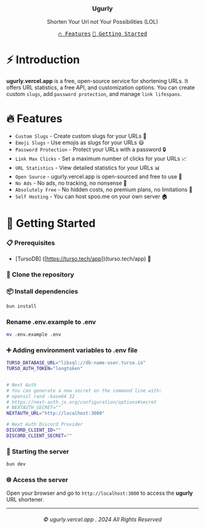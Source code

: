 <h3 align="center">Ugurly</h3>
<p align="center">Shorten Your Url not Your Possibilities (LOL)</p>

<p align="center">
    <a href="#-features"><kbd>🔥 Features</kbd></a>
    <a href="#-getting-started"><kbd>🚀 Getting Started</kbd></a>
</p>

# ⚡ Introduction

**ugurly.vercel.app** is a free, open-source service for shortening URLs. It offers URL statistics, a free API, and customization options. You can create custom `slugs`, add `password protection`, and manage `link lifespans`.

# 🔥 Features

- `Custom Slugs` - Create custom slugs for your URLs 🎯
- `Emoji Slugs` - Use emojis as slugs for your URLs 😃
- `Password Protection` - Protect your URLs with a password 🔒
- `Link Max Clicks` - Set a maximum number of clicks for your URLs 📈
- `URL Statistics` - View detailed statistics for your URLs 📊
- `Open Source` - ugurly.vercel.app is open-sourced and free to use 📖
- `No Ads` - No ads, no tracking, no nonsense 🚫
- `Absolutely Free` - No hidden costs, no premium plans, no limitations 💸
- `Self Hosting` - You can host spoo.me on your own server 🏠

# 🚀 Getting Started

### 📋 Prerequisites

- [TursoDB] ([https://turso.tech/app])(turso.tech/app) 🌿

### 📂 Clone the repository

### 📦 Install dependencies

```bash
bun install
```

### Rename .env.example to .env

```bash
mv .env.example .env
```

### ➕ Adding environment variables to .env file

```bash
TURSO_DATABASE_URL="libsql://db-name-user.turso.io"
TURSO_AUTH_TOKEN="longtoken"


# Next Auth
# You can generate a new secret on the command line with:
# openssl rand -base64 32
# https://next-auth.js.org/configuration/options#secret
# NEXTAUTH_SECRET=""
NEXTAUTH_URL="http://localhost:3000"

# Next Auth Discord Provider
DISCORD_CLIENT_ID=""
DISCORD_CLIENT_SECRET=""
```

### 🚀 Starting the server

```bash
bun dev
```

### 🌐 Access the server

Open your browser and go to `http://localhost:3000` to access the **ugurly** URL shortener.

---

<h6 align="center">
© ugurly.vercel.app . 2024
All Rights Reserved</h6>
